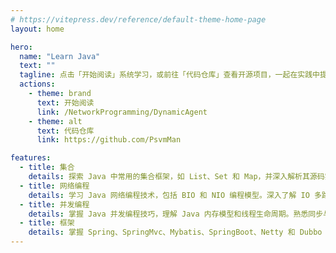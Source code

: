 ```yaml
---
# https://vitepress.dev/reference/default-theme-home-page
layout: home

hero:
  name: "Learn Java"
  text: ""
  tagline: 点击「开始阅读」系统学习，或前往「代码仓库」查看开源项目，一起在实践中提升编程能力。
  actions:
    - theme: brand
      text: 开始阅读
      link: /NetworkProgramming/DynamicAgent
    - theme: alt
      text: 代码仓库
      link: https://github.com/PsvmMan

features:
  - title: 集合
    details: 探索 Java 中常用的集合框架，如 List、Set 和 Map，并深入解析其源码实现。掌握这些核心数据结构，提升编程效率。
  - title: 网络编程
    details: 学习 Java 网络编程技术，包括 BIO 和 NIO 编程模型。深入了解 IO 多路复用机制（如 select、poll、epoll），熟练掌握 TCP/IP、UDP 和 HTTP 等网络协议。
  - title: 并发编程
    details: 掌握 Java 并发编程技巧，理解 Java 内存模型和线程生命周期。熟悉同步与异步操作，熟练使用线程池、Future、CAS、ReentrantLock 等并发工具，并深入研究 AQS 源码。
  - title: 框架
    details: 掌握 Spring、SpringMvc、Mybatis、SpringBoot、Netty 和 Dubbo 等主流框架的使用方法和源码分析，提升开发技能。
---
```


